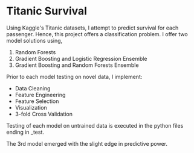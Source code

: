 # Titanic Survival

Using Kaggle's Titanic datasets, I attempt to predict survival for each passenger. Hence, this project offers a classification problem. I offer two model solutions using,

1. Random Forests 
2. Gradient Boosting and Logistic Regression Ensemble
3. Gradient Boosting and Random Forests Ensemble

Prior to each model testing on novel data, I implement:
- Data Cleaning
- Feature Engineering
- Feature Selection
- Visualization
- 3-fold Cross Validation

Testing of each model on untrained data is executed in the python files ending in _test.

The 3rd model emerged with the slight edge in predictive power.
